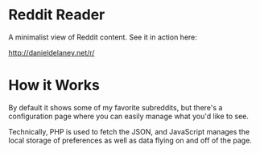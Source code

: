 # Reddit Reader

A minimalist view of Reddit content. See it in action here:

http://danieldelaney.net/r/

# How it Works

By default it shows some of my favorite subreddits, but there's a configuration page where you can easily manage what you'd like to see.

Technically, PHP is used to fetch the JSON, and JavaScript manages the local storage of preferences as well as data flying on and off of the page.

